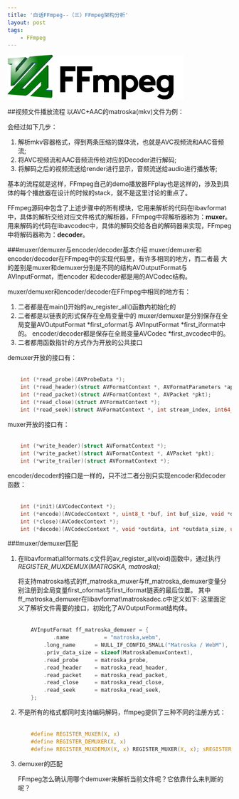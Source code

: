 ```yaml
---
title: '白话FFmpeg--（三）FFmpeg架构分析'
layout: post
tags:
    - FFmpeg
---
```


![ffmpeg-logo](/media/files/2013/08/29/ffmpeg-logo.png)

##视频文件播放流程
以AVC+AAC的matroska(mkv)文件为例：

会经过如下几步：

1. 解析mkv容器格式，得到两条压缩的媒体流，也就是AVC视频流和AAC音频流;
2. 将AVC视频流和AAC音频流传给对应的Decoder进行解码;
3. 将解码之后的视频流送给render进行显示，音频流送给audio进行播放等;

基本的流程就是这样，FFmpeg自己的demo播放器FFplay也是这样的，涉及到具体的每个播放器在设计的时候的stack，就不是这里讨论的重点了。

FFmpeg源码中包含了上述步骤中的所有模块，它用来解析的代码在libavformat中，具体的解析交给对应文件格式的解析器，FFmpeg中将解析器称为：**muxer**。用来解码的代码在libavcodec中，具体的解码交给各自的解码器来实现，FFmpeg中将解码器称为：**decoder**。

###muxer/demuxer与encoder/decoder基本介绍
muxer/demuxer和encoder/decoder在FFmpeg中的实现代码里，有许多相同的地方，而二者最
大的差别是muxer和demuxer分别是不同的结构AVOutputFormat与AVInputFormat，而encoder
和decoder都是用的AVCodec结构。
 
muxer/demuxer和encoder/decoder在FFmpeg中相同的地方有：

1. 二者都是在main()开始的av_register_all()函数内初始化的
2. 二者都是以链表的形式保存在全局变量中的
        muxer/demuxer是分别保存在全局变量AVOutputFormat *first_oformat与
        AVInputFormat *first_iformat中的。
        encoder/decoder都是保存在全局变量AVCodec *first_avcodec中的。
3. 二者都用函数指针的方式作为开放的公共接口
    
demuxer开放的接口有：

```c

    int (*read_probe)(AVProbeData *);
    int (*read_header)(struct AVFormatContext *, AVFormatParameters *ap);
    int (*read_packet)(struct AVFormatContext *, AVPacket *pkt);
    int (*read_close)(struct AVFormatContext *);
    int (*read_seek)(struct AVFormatContext *, int stream_index, int64_t timestamp, int flags);
```

muxer开放的接口有：

```c

    int (*write_header)(struct AVFormatContext *);
    int (*write_packet)(struct AVFormatContext *, AVPacket *pkt);
    int (*write_trailer)(struct AVFormatContext *);
```

encoder/decoder的接口是一样的，只不过二者分别只实现encoder和decoder函数：

```c

    int (*init)(AVCodecContext *);
    int (*encode)(AVCodecContext *, uint8_t *buf, int buf_size, void *data);
    int (*close)(AVCodecContext *);
    int (*decode)(AVCodecContext *, void *outdata, int *outdata_size, uint8_t *buf, int buf_size);
```
###muxer/demuxer匹配
1. 在libavformat\allformats.c文件的av_register_all(void)函数中，通过执行
   *REGISTER_MUXDEMUX(MATROSKA, matroska);*

    将支持matroska格式的ff_matroska_muxer与ff_matroska_demuxer变量分别注册到全局变量first_oformat与first_iformat链表的最后位置。
其中ff_matroska_demuxer在libavformat\matroskadec.c中定义如下:
这里面定义了解析文件需要的接口，初始化了AVOutputFormat结构体。
    
	```c

    	AVInputFormat ff_matroska_demuxer = {
        	   .name           = "matroska,webm",
            .long_name      = NULL_IF_CONFIG_SMALL("Matroska / WebM"),
            .priv_data_size = sizeof(MatroskaDemuxContext),
            .read_probe     = matroska_probe,
            .read_header    = matroska_read_header,
            .read_packet    = matroska_read_packet,
            .read_close     = matroska_read_close,
            .read_seek      = matroska_read_seek,
        };
	```

2. 不是所有的格式都同时支持编码解码，ffmpeg提供了三种不同的注册方式：

	```c

    	#define REGISTER_MUXER(X, x)                                            
    	#define REGISTER_DEMUXER(X, x)                                          
    	#define REGISTER_MUXDEMUX(X, x) REGISTER_MUXER(X, x); sREGISTER_DEMUXER(X, x)

	```

3. demuxer的匹配

    FFmpeg怎么确认用哪个demuxer来解析当前文件呢？它依靠什么来判断的呢？

